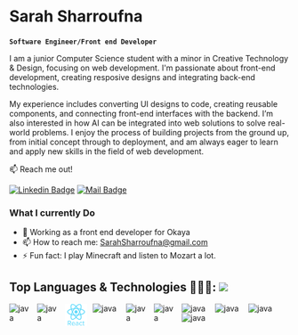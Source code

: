 # Sarah Sharroufna

**`Software Engineer/Front end Developer`**

I am a junior Computer Science student with a minor in Creative Technology & Design, focusing on web development. I'm passionate about front-end development, creating resposive designs and integrating back-end technologies.

My experience includes converting UI designs to code, creating reusable components, and connecting front-end interfaces with the backend. I’m also interested in how AI can be integrated into web solutions to solve real-world problems. I enjoy the process of building projects from the ground up, from initial concept through to deployment, and am always eager to learn and apply new skills in the field of web development.

:mailbox: Reach me out!

[![Linkedin Badge](https://img.shields.io/badge/-SarahSharroufna-0e76a8?style=flat&labelColor=0e76a8&logo=linkedin&logoColor=white)](www.linkedin.com/in/sarah-sharroufna-4b552b253/) [![Mail Badge](https://img.shields.io/badge/-SSharroufna-c0392b?style=flat&labelColor=c0392b&logo=gmail&logoColor=white)](mailto:Sarahsharroufna@gmail.com)

### What I currently Do

- 🤔 Working as a front end developer for Okaya
- 📫 How to reach me: SarahSharroufna@gmail.com
- ⚡ Fun fact: I play Minecraft and listen to Mozart a lot.

<h2> Top Languages & Technologies 👩🏻‍💻: <img src = "https://media2.giphy.com/media/QssGEmpkyEOhBCb7e1/giphy.gif?cid=ecf05e47a0n3gi1bfqntqmob8g9aid1oyj2wr3ds3mg700bl&rid=giphy.gif" width = 32px> </h2>
<img align="left" alt="java" width='40px' style="padding-right:10px;"src ='https://raw.githubusercontent.com/rahulbanerjee26/githubAboutMeGenerator/main/icons/cpp.svg'> </a>
<img align="left" alt="java" width='40px' style="padding-right:10px;"src ='https://raw.githubusercontent.com/rahulbanerjee26/githubAboutMeGenerator/main/icons/javascript.svg'> </a>
<img align="left" alt="React" width='40px' style="padding-right:10px;" src='https://raw.githubusercontent.com/devicons/devicon/master/icons/react/react-original-wordmark.svg'>
<img align="left" alt="java" width='50px' style="padding-right:10px;"src="https://cdn.jsdelivr.net/gh/devicons/devicon/icons/python/python-original-wordmark.svg"> </a>
<img align="left" alt="java" width='40px' style="padding-right:10px;"src ='https://raw.githubusercontent.com/rahulbanerjee26/githubAboutMeGenerator/main/icons/html.svg'> </a>
<img align="left" alt="java" width='40px' style="padding-right:10px;"src ='https://raw.githubusercontent.com/rahulbanerjee26/githubAboutMeGenerator/main/icons/css.svg'> </a>
<img align="left" alt="java" width='50px' style="padding-right:10px;"src="https://cdn.jsdelivr.net/gh/devicons/devicon/icons/nodejs/nodejs-original-wordmark.svg"> </a>
<img align="left" alt="java" width='50px' style="padding-right:10px;"src="https://cdn.jsdelivr.net/gh/devicons/devicon/icons/mongodb/mongodb-original-wordmark.svg"> </a>
<img align="left" alt="java" width='50px' style="padding-right:10px;"src="https://cdn.jsdelivr.net/gh/devicons/devicon/icons/express/express-original-wordmark.svg"> </a>
<img align="left" alt="java" width='50px' style="padding-right:10px;"src="https://cdn.jsdelivr.net/gh/devicons/devicon/icons/mysql/mysql-original-wordmark.svg"> </a>


<br>
<br>
